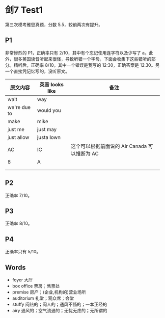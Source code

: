 # 剑7 Test1

第三次模考雅思真题，分数 5.5，较前两次有提升。

## P1

非常惨烈的 P1，正确率只有 2/10，其中有个忘记使用连字符以及少写了 a。此外，很多英国读音听起来很怪，导致听错一个字母，下面会收集下这些错听的部分。精听后，正确率 8/10。其中一个错误是我写的 12:30，正确答案是 12.30。另一个直接凭记忆写的，没听原文。

| 原文内容     | 英音 looks like | 备注                                          |
| ------------ | --------------- | --------------------------------------------- |
| wait         | way             |                                               |
| we're due to | would you       |                                               |
| make         | mike            |                                               |
| just me      | just may        |                                               |
| just allow   | justa lown      |                                               |
| AC           | IC              | 这个可以根据前面说的 Air Canada 可以推断为 AC |
| 8            | A               |                                               |
|              |                 |                                               |
|              |                 |                                               |

## P2

正确率 7/10。

## P3

正确率 8/10。

## P4

正确率只有 5/10。

## Words

- foyer 大厅
- box office 票房；售票处
- premise 房产；(企业,机构的)营业场所
- auditorium 礼堂；观众席；会堂
- stuffy 闷热的；闷人的；通风不畅的；一本正经的
- airy 通风的；空气流通的；无忧无虑的；无所谓的
